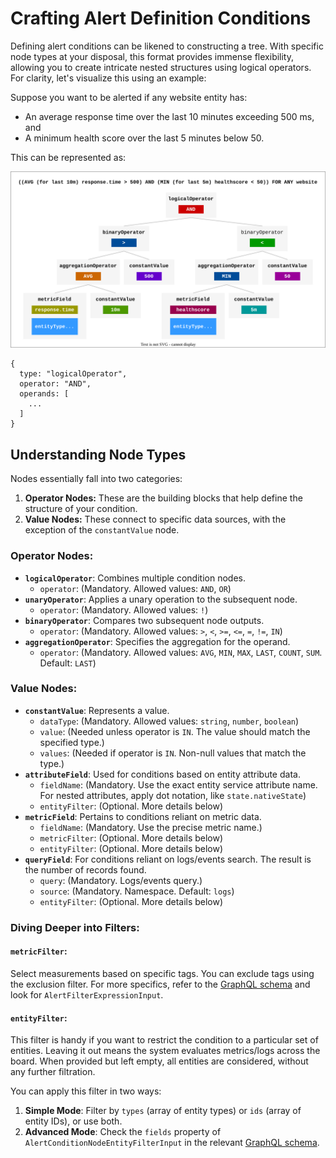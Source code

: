 # Crafting Alert Definition Conditions

Defining alert conditions can be likened to constructing a tree. With specific node types at your disposal, this format provides immense flexibility, allowing you to create intricate nested structures using logical operators. For clarity, let's visualize this using an example:

Suppose you want to be alerted if any website entity has:
- An average response time over the last 10 minutes exceeding 500 ms, and
- A minimum health score over the last 5 minutes below 50.

This can be represented as:

![Alert Definition Condition Tree](./assets/alert-definition-condition.svg "Alert Definition Condition Tree")

```
{
  type: "logicalOperator",
  operator: "AND",
  operands: [
    ...
  ]
}
```

## Understanding Node Types

Nodes essentially fall into two categories:

1. **Operator Nodes:** These are the building blocks that help define the structure of your condition.
2. **Value Nodes:** These connect to specific data sources, with the exception of the `constantValue` node.

### Operator Nodes:

- **`logicalOperator`**: Combines multiple condition nodes.
  - `operator`: (Mandatory. Allowed values: `AND`, `OR`)
- **`unaryOperator`**: Applies a unary operation to the subsequent node.
  - `operator`: (Mandatory. Allowed values: `!`)
- **`binaryOperator`**: Compares two subsequent node outputs.
  - `operator`: (Mandatory. Allowed values: `>`, `<`, `>=`, `<=`, `=`, `!=`, `IN`)
- **`aggregationOperator`**: Specifies the aggregation for the operand.
  - `operator`: (Mandatory. Allowed values: `AVG`, `MIN`, `MAX`, `LAST`, `COUNT`, `SUM`. Default: `LAST`)

### Value Nodes:

- **`constantValue`**: Represents a value.
  - `dataType`: (Mandatory. Allowed values: `string`, `number`, `boolean`)
  - `value`: (Needed unless operator is `IN`. The value should match the specified type.)
  - `values`: (Needed if operator is `IN`. Non-null values that match the type.)
- **`attributeField`**: Used for conditions based on entity attribute data.
  - `fieldName`: (Mandatory. Use the exact entity service attribute name. For nested attributes, apply dot notation, like `state.nativeState`)
  - `entityFilter`: (Optional. More details below)
- **`metricField`**: Pertains to conditions reliant on metric data.
  - `fieldName`: (Mandatory. Use the precise metric name.)
  - `metricFilter`: (Optional. More details below)
  - `entityFilter`: (Optional. More details below)
- **`queryField`**: For conditions reliant on logs/events search. The result is the number of records found.
  - `query`: (Mandatory. Logs/events query.)
  - `source`: (Mandatory. Namespace. Default: `logs`)
  - `entityFilter`: (Optional. More details below)

### Diving Deeper into Filters:

#### **`metricFilter`**:

Select measurements based on specific tags. You can exclude tags using the exclusion filter. For more specifics, refer to the [GraphQL schema](../graphql/schema.graphql) and look for `AlertFilterExpressionInput`.

#### **`entityFilter`**:

This filter is handy if you want to restrict the condition to a particular set of entities. Leaving it out means the system evaluates metrics/logs across the board. When provided but left empty, all entities are considered, without any further filtration.

You can apply this filter in two ways:
1. **Simple Mode**: Filter by `types` (array of entity types) or `ids` (array of entity IDs), or use both.
2. **Advanced Mode**: Check the `fields` property of `AlertConditionNodeEntityFilterInput` in the relevant [GraphQL schema](../graphql/schema.graphql).
